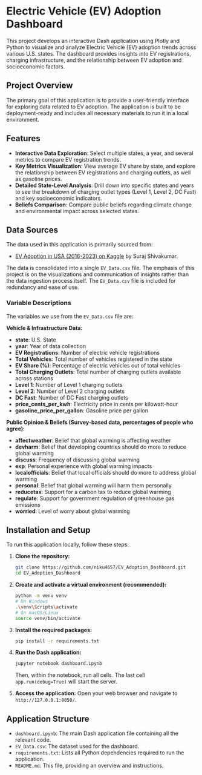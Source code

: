 # Electric Vehicle (EV) Adoption Dashboard

This project develops an interactive Dash application using Plotly and Python to visualize and analyze Electric Vehicle (EV) adoption trends across various U.S. states. The dashboard provides insights into EV registrations, charging infrastructure, and the relationship between EV adoption and socioeconomic factors.

## Project Overview

The primary goal of this application is to provide a user-friendly interface for exploring data related to EV adoption. The application is built to be deployment-ready and includes all necessary materials to run it in a local environment.

## Features

* **Interactive Data Exploration**: Select multiple states, a year, and several metrics to compare EV registration trends.
* **Key Metrics Visualization**: View average EV share by state, and explore the relationship between EV registrations and charging outlets, as well as gasoline prices.
* **Detailed State-Level Analysis**: Drill down into specific states and years to see the breakdown of charging outlet types (Level 1, Level 2, DC Fast) and key socioeconomic indicators.
* **Beliefs Comparison**: Compare public beliefs regarding climate change and environmental impact across selected states.

## Data Sources

The data used in this application is primarily sourced from:

* [EV Adoption in USA (2016-2023) on Kaggle](https://www.kaggle.com/datasets/surajshivakumar/ev-adoption-usa/data) by Suraj Shivakumar.

The data is consolidated into a single `EV_Data.csv` file. The emphasis of this project is on the visualizations and communication of insights rather than the data ingestion process itself. The `EV_Data.csv` file is included for redundancy and ease of use.

### Variable Descriptions

The variables we use from the `EV_Data.csv` file are:

**Vehicle & Infrastructure Data:**

* **state**: U.S. State
* **year**: Year of data collection
* **EV Registrations**: Number of electric vehicle registrations
* **Total Vehicles**: Total number of vehicles registered in the state
* **EV Share (%)**: Percentage of electric vehicles out of total vehicles
* **Total Charging Outlets**: Total number of charging outlets available across stations
* **Level 1**: Number of Level 1 charging outlets
* **Level 2**: Number of Level 2 charging outlets
* **DC Fast**: Number of DC Fast charging outlets
* **price\_cents\_per\_kwh**: Electricity price in cents per kilowatt-hour
* **gasoline\_price\_per\_gallon**: Gasoline price per gallon

**Public Opinion & Beliefs (Survey-based data, percentages of people who agree):**

* **affectweather**: Belief that global warming is affecting weather
* **devharm**: Belief that developing countries should do more to reduce global warming
* **discuss**: Frequency of discussing global warming
* **exp**: Personal experience with global warming impacts
* **localofficials**: Belief that local officials should do more to address global warming
* **personal**: Belief that global warming will harm them personally
* **reducetax**: Support for a carbon tax to reduce global warming
* **regulate**: Support for government regulation of greenhouse gas emissions
* **worried**: Level of worry about global warming

## Installation and Setup

To run this application locally, follow these steps:

1. **Clone the repository:**

   ```bash
   git clone https://github.com/niku4657/EV_Adoption_Dashboard.git
   cd EV_Adoption_Dashboard
   ```
2. **Create and activate a virtual environment (recommended):**

   ```bash
   python -m venv venv
   # On Windows
   .\venv\Scripts\activate
   # On macOS/Linux
   source venv/bin/activate
   ```
3. **Install the required packages:**

   ```bash
   pip install -r requirements.txt
   ```
4. **Run the Dash application:**

   ```bash
   jupyter notebook dashboard.ipynb
   ```

   Then, within the notebook, run all cells. The last cell `app.run(debug=True)` will start the server.
5. **Access the application:**
   Open your web browser and navigate to `http://127.0.0.1:8050/`.

## Application Structure

* `dashboard.ipynb`: The main Dash application file containing all the relevant code.
* `EV_Data.csv`: The dataset used for the dashboard.
* `requirements.txt`: Lists all Python dependencies required to run the application.
* `README.md`: This file, providing an overview and instructions.
